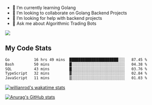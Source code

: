
- 🌱 I’m currently learning Golang
- 👯 I’m looking to collaborate on Golang Backend Projects
- 🤔 I’m looking for help with backend projects
- 💬 Ask me about Algorithmic Trading Bots

![](https://github-profile-trophy.vercel.app/?username=kevinbarrero)

## My Code Stats

<!--START_SECTION:waka-->

```txt
Go           16 hrs 49 mins  ██████████████████████░░░   87.45 %
Bash         50 mins         █░░░░░░░░░░░░░░░░░░░░░░░░   04.38 %
SQL          43 mins         █░░░░░░░░░░░░░░░░░░░░░░░░   03.76 %
TypeScript   32 mins         ▓░░░░░░░░░░░░░░░░░░░░░░░░   02.84 %
JavaScript   11 mins         ▒░░░░░░░░░░░░░░░░░░░░░░░░   01.03 %
```

<!--END_SECTION:waka-->

[![willianrod's wakatime stats](https://github-readme-stats.vercel.app/api/wakatime?username=holdandup&layout=compact&theme=react&custom_title=Wakatime%20All%20Time%20Stats&langs_count=8)](https://github.com/anuraghazra/github-readme-stats)

[![Anurag's GitHub stats](https://github-readme-stats.vercel.app/api?username=Kevinbarrero)](https://github.com/anuraghazra/github-readme-stats)




